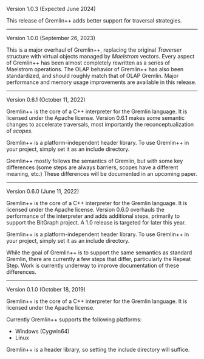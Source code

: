 Version 1.0.3 (Expected June 2024)

This release of Gremlin++ adds better support for traversal strategies.

---------------------------------------------------------------

Version 1.0.0 (September 26, 2023)

This is a major overhaul of Gremlin++, replacing the original _Traverser_ structure
with virtual objects managed by _Maelstrom_ vectors.  Every aspect of Gremlin++
has been almost completely rewritten as a series of Maelstrom operations.
The OLAP behavior of Gremlin++ has also been standardized, and should roughly
match that of OLAP Gremlin.  Major performance and memory usage improvements are
available in this release.

---------------------------------------------------------------

Version 0.6.1 (October 11, 2022)

Gremlin++ is the core of a C++ interpreter for the Gremlin language.
It is licensed under the Apache license.  Version 0.6.1 makes some
semantic changes to accelerate traversals, most importantly the
reconceptualization of *scopes*.

Gremlin++ is a platform-independent header library.  To use Gremlin++
in your project, simply set it as an include directory.

Gremlin++ mostly follows the semantics of Gremlin, but with some
key differences (some steps are always barriers, scopes have a
different meaning, etc.)  These differences will be documented
in an upcoming paper.

--------------------------------------------------------------

Version 0.6.0 (June 11, 2022)

Gremlin++ is the core of a C++ interpreter for the Gremlin language.
It is licensed under the Apache license.  Version 0.6.0 overhauls the
performance of the interpreter and adds additional steps, primarily
to support the BitGraph project.  A 1.0 release is targeted for later
this year.

Gremlin++ is a platform-independent header library.  To use Gremlin++
in your project, simply set it as an include directory.

While the goal of Gremlin++ is to support the same semantics as
standard Gremlin, there are currently a few steps that differ,
particularly the Repeat Step.  Work is currently underway to
improve documentation of these differences.

--------------------------------------------------------------
Version 0.1.0 (October 18, 2019)

Gremlin++ is the core of a C++ interpreter for the Gremlin language.
It is licensed under the Apache license.

Currently Gremlin++ supports the following platforms:
  - Windows (Cygwin64)
  - Linux

Gremlin++ is a header library, so setting the include directory will
suffice.

